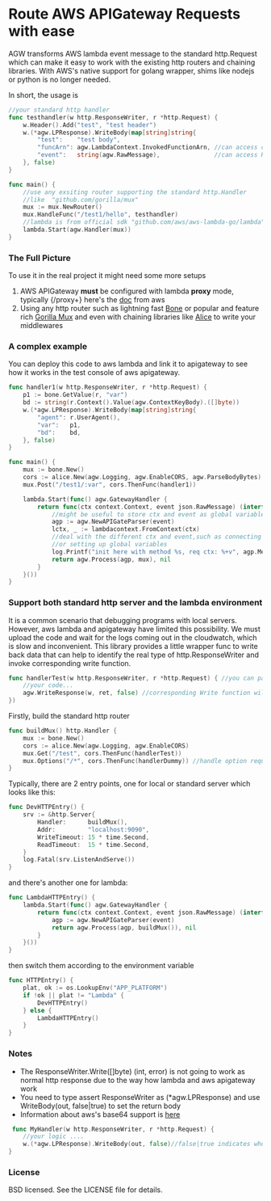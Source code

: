 
# Route AWS APIGateway Requests with ease
 AGW transforms AWS lambda event message to the standard http.Request which can make it easy to work with the existing http routers and chaining libraries. With AWS's native support for golang wrapper, shims like nodejs or python is no longer needed.

In short, the usage is
```go
//your standard http handler
func testhandler(w http.ResponseWriter, r *http.Request) {
    w.Header().Add("test", "test header")
    w.(*agw.LPResponse).WriteBody(map[string]string{
        "test":    "test body",
        "funcArn": agw.LambdaContext.InvokedFunctionArn, //can access context as global variable
        "event":   string(agw.RawMessage),               //can access RawMessage as global variable
    }, false)
}

func main() {
    //use any exsiting router supporting the standard http.Handler
    //like 	"github.com/gorilla/mux"
    mux := mux.NewRouter()
    mux.HandleFunc("/test1/hello", testhandler)
    //lambda is from official sdk "github.com/aws/aws-lambda-go/lambda"
    lambda.Start(agw.Handler(mux))
}
```

### The Full Picture
To use it in the real project it might need some more setups
 1. AWS APIGateway **must** be configured with lambda **proxy** mode, typically {/proxy+} here's the [doc](http://docs.aws.amazon.com/apigateway/latest/developerguide/api-gateway-create-api-as-simple-proxy-for-lambda.html) from aws
 2. Using any http router such as lightning fast [Bone](https://github.com/go-zoo/bone) or popular and feature rich [Gorilla Mux](https://github.com/gorilla/mux) and even with chaining libraries like [Alice](https://github.com/justinas/alice) to write your middlewares


### A complex example
You can deploy this code to aws lambda and link it to apigateway to see how it works in the test console of aws apigateway.
```go
func handler1(w http.ResponseWriter, r *http.Request) {
    p1 := bone.GetValue(r, "var")
    bd := string(r.Context().Value(agw.ContextKeyBody).([]byte))
    w.(*agw.LPResponse).WriteBody(map[string]string{
        "agent": r.UserAgent(),
        "var":   p1,
        "bd":    bd,
    }, false)
}

func main() {
    mux := bone.New()
    cors := alice.New(agw.Logging, agw.EnableCORS, agw.ParseBodyBytes)
    mux.Post("/test1/:var", cors.ThenFunc(handler1))

    lambda.Start(func() agw.GatewayHandler {
        return func(ctx context.Context, event json.RawMessage) (interface{}, error) {
            //might be useful to store ctx and event as global variable here
            agp := agw.NewAPIGateParser(event)
            lctx, _ := lambdacontext.FromContext(ctx)
            //deal with the different ctx and event,such as connecting to different db endpoint
            //or setting up global variables
            log.Printf("init here with method %s, req ctx: %+v", agp.Method(), lctx)
            return agw.Process(agp, mux), nil
        }
    }())
} 
```

### Support both standard http server and the lambda environment
It is a common scenario that debugging programs with local servers. However, aws lambda and apigateway have limited this possibility. We must upload the code and wait for the logs coming out in the cloudwatch, which is slow and inconvenient. This library provides a little wrapper func to write back data that can help to identify the real type of http.ResponseWriter and invoke corresponding write function.
```go
func handlerTest(w http.ResponseWriter, r *http.Request) { //you can pass this handler to a standard local http server
    //your code...
    agw.WriteResponse(w, ret, false) //corresponding Write function will be invoked
})
```
Firstly, build the standard http router
```go
func buildMux() http.Handler {
	mux := bone.New()
	cors := alice.New(agw.Logging, agw.EnableCORS)
    mux.Get("/test", cors.ThenFunc(handlerTest))
    mux.Options("/*", cors.ThenFunc(handlerDummy)) //handle option requests to support POST/PATCH.. requests
}
```
Typically, there are 2 entry points, one for local or standard server which looks like this:
```go
func DevHTTPEntry() {
	srv := &http.Server{
		Handler:      buildMux(),
		Addr:         "localhost:9090",
		WriteTimeout: 15 * time.Second,
		ReadTimeout:  15 * time.Second,
	}
	log.Fatal(srv.ListenAndServe())
}
```
and there's another one for lambda:
```go
func LambdaHTTPEntry() {
	lambda.Start(func() agw.GatewayHandler {
		return func(ctx context.Context, event json.RawMessage) (interface{}, error) {
			agp := agw.NewAPIGateParser(event)
			return agw.Process(agp, buildMux()), nil
		}
	}())
}
```
then switch them according to the environment variable
```go
func HTTPEntry() {
	plat, ok := os.LookupEnv("APP_PLATFORM")
	if !ok || plat != "Lambda" {
		DevHTTPEntry()
	} else {
		LambdaHTTPEntry()
	}
}
```

### Notes

 - The ResponseWriter.Write([]byte) (int, error) is not going to work as normal http response due to the way how lambda and aws apigateway work
 - You need to type assert  ResponseWriter as (*agw.LPResponse) and use WriteBody(out, false|true) to set the return body 
 - Information about aws's base64 support is [here](https://docs.aws.amazon.com/apigateway/latest/developerguide/api-gateway-set-up-simple-proxy.html#api-gateway-simple-proxy-for-lambda-output-format)
```go
 func MyHandler(w http.ResponseWriter, r *http.Request) {
    //your logic ....
    w.(*agw.LPResponse).WriteBody(out, false)//false|true indicates whether the body is encoded with base64 or not
}
```


### License
BSD licensed. See the LICENSE file for details.
